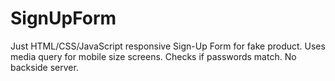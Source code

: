 # SignUpForm

Just HTML/CSS/JavaScript responsive Sign-Up Form for fake product. Uses media query for mobile size screens.
Checks if passwords match. No backside server.

